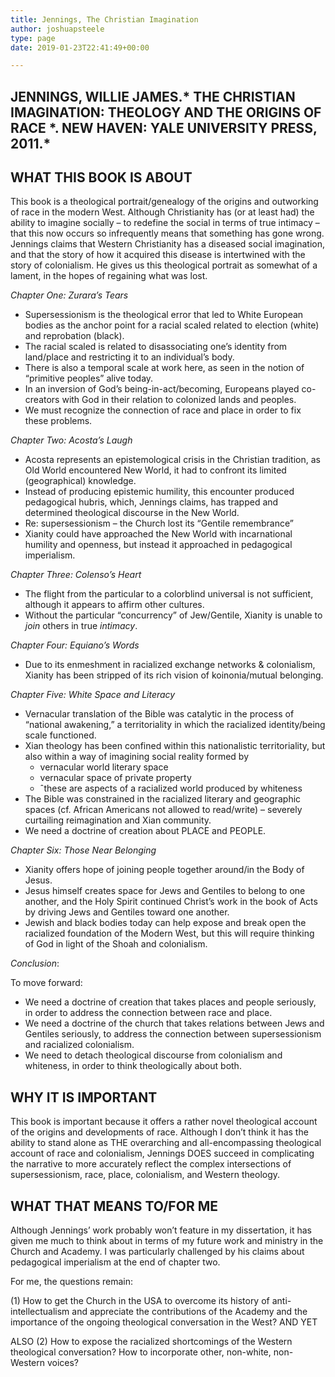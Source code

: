 ```yaml
---
title: Jennings, The Christian Imagination
author: joshuapsteele
type: page
date: 2019-01-23T22:41:49+00:00

---
```

## JENNINGS, WILLIE JAMES.\* THE CHRISTIAN IMAGINATION: THEOLOGY AND THE ORIGINS OF RACE \*. NEW HAVEN: YALE UNIVERSITY PRESS, 2011.*

## WHAT THIS BOOK IS ABOUT

This book is a theological portrait/genealogy of the origins and outworking of race in the modern West. Although Christianity has (or at least had) the ability to imagine socially – to redefine the social in terms of true intimacy – that this now occurs so infrequently means that something has gone wrong. Jennings claims that Western Christianity has a diseased social imagination, and that the story of how it acquired this disease is intertwined with the story of colonialism. He gives us this theological portrait as somewhat of a lament, in the hopes of regaining what was lost.

_Chapter One: Zurara’s Tears_

  * Supersessionism is the theological error that led to White European bodies as the anchor point for a racial scaled related to election (white) and reprobation (black).
  * The racial scaled is related to disassociating one’s identity from land/place and restricting it to an individual’s body.
  * There is also a temporal scale at work here, as seen in the notion of “primitive peoples” alive today.
  * In an inversion of God’s being-in-act/becoming, Europeans played co-creators with God in their relation to colonized lands and peoples.
  * We must recognize the connection of race and place in order to fix these problems.

_Chapter Two: Acosta’s Laugh_

  * Acosta represents an epistemological crisis in the Christian tradition, as Old World encountered New World, it had to confront its limited (geographical) knowledge.
  * Instead of producing epistemic humility, this encounter produced pedagogical hubris, which, Jennings claims, has trapped and determined theological discourse in the New World.
  * Re: supersessionism – the Church lost its “Gentile remembrance”
  * Xianity could have approached the New World with incarnational humility and openness, but instead it approached in pedagogical imperialism.

_Chapter Three: Colenso’s Heart_

  * The flight from the particular to a colorblind universal is not sufficient, although it appears to affirm other cultures.
  * Without the particular “concurrency” of Jew/Gentile, Xianity is unable to _join_ others in true _intimacy_.

_Chapter Four: Equiano’s Words_

  * Due to its enmeshment in racialized exchange networks & colonialism, Xianity has been stripped of its rich vision of koinonia/mutual belonging.

_Chapter Five: White Space and Literacy_

  * Vernacular translation of the Bible was catalytic in the process of “national awakening,” a territoriality in which the racialized identity/being scale functioned.
  * Xian theology has been confined within this nationalistic territoriality, but also within a way of imagining social reality formed by 
      * vernacular world literary space
      * vernacular space of private property
      * ˆthese are aspects of a racialized world produced by whiteness
  * The Bible was constrained in the racialized literary and geographic spaces (cf. African Americans not allowed to read/write) – severely curtailing reimagination and Xian community.
  * We need a doctrine of creation about PLACE and PEOPLE.

_Chapter Six: Those Near Belonging_

  * Xianity offers hope of joining people together around/in the Body of Jesus.
  * Jesus himself creates space for Jews and Gentiles to belong to one another, and the Holy Spirit continued Christ’s work in the book of Acts by driving Jews and Gentiles toward one another.
  * Jewish and black bodies today can help expose and break open the racialized foundation of the Modern West, but this will require thinking of God in light of the Shoah and colonialism.

_Conclusion_:

To move forward:

  * We need a doctrine of creation that takes places and people seriously, in order to address the connection between race and place.
  * We need a doctrine of the church that takes relations between Jews and Gentiles seriously, to address the connection between supersessionism and racialized colonialism.
  * We need to detach theological discourse from colonialism and whiteness, in order to think theologically about both.

## WHY IT IS IMPORTANT

This book is important because it offers a rather novel theological account of the origins and developments of race. Although I don’t think it has the ability to stand alone as THE overarching and all-encompassing theological account of race and colonialism, Jennings DOES succeed in complicating the narrative to more accurately reflect the complex intersections of supersessionism, race, place, colonialism, and Western theology.

## WHAT THAT MEANS TO/FOR ME

Although Jennings’ work probably won’t feature in my dissertation, it has given me much to think about in terms of my future work and ministry in the Church and Academy. I was particularly challenged by his claims about pedagogical imperialism at the end of chapter two.

For me, the questions remain:

(1) How to get the Church in the USA to overcome its history of anti-intellectualism and appreciate the contributions of the Academy and the importance of the ongoing theological conversation in the West? AND YET

ALSO (2) How to expose the racialized shortcomings of the Western theological conversation? How to incorporate other, non-white, non-Western voices?